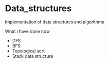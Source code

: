 # Data_structures

Implementation of data structures and algorithms

What i have done now

- DFS
- BFS
- Topological sort
- Stack data structure

